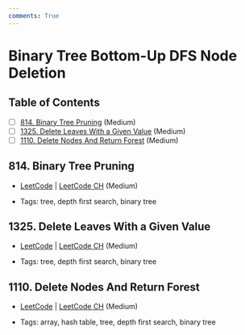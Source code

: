 ```yaml
---
comments: True
---
```


# Binary Tree Bottom-Up DFS Node Deletion

## Table of Contents

- [ ] [814. Binary Tree Pruning](https://leetcode.cn/problems/binary-tree-pruning/) (Medium)
- [ ] [1325. Delete Leaves With a Given Value](https://leetcode.cn/problems/delete-leaves-with-a-given-value/) (Medium)
- [ ] [1110. Delete Nodes And Return Forest](https://leetcode.cn/problems/delete-nodes-and-return-forest/) (Medium)

## 814. Binary Tree Pruning

-   [LeetCode](https://leetcode.com/problems/binary-tree-pruning/) | [LeetCode CH](https://leetcode.cn/problems/binary-tree-pruning/) (Medium)

-   Tags: tree, depth first search, binary tree


## 1325. Delete Leaves With a Given Value

-   [LeetCode](https://leetcode.com/problems/delete-leaves-with-a-given-value/) | [LeetCode CH](https://leetcode.cn/problems/delete-leaves-with-a-given-value/) (Medium)

-   Tags: tree, depth first search, binary tree


## 1110. Delete Nodes And Return Forest

-   [LeetCode](https://leetcode.com/problems/delete-nodes-and-return-forest/) | [LeetCode CH](https://leetcode.cn/problems/delete-nodes-and-return-forest/) (Medium)

-   Tags: array, hash table, tree, depth first search, binary tree
